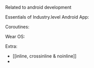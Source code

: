 Related to android development

Essentials of Industry.level Android App:


Coroutines:


Wear OS:


Extra:
- [[inline, crossinline & noinline]]
- 